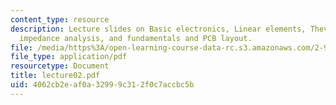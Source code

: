```yaml
---
content_type: resource
description: Lecture slides on Basic electronics, Linear elements, Thevenin-Norton,
  impedance analysis, and fundamentals and PCB layout.
file: /media/https%3A/open-learning-course-data-rc.s3.amazonaws.com/2-996-biomedical-devices-design-laboratory-fall-2007/4062cb2eaf0a32999c312f0c7accbc5b_lecture02.pdf
file_type: application/pdf
resourcetype: Document
title: lecture02.pdf
uid: 4062cb2e-af0a-3299-9c31-2f0c7accbc5b
---
```

